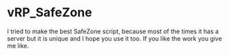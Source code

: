 # vRP_SafeZone
I tried to make the best SafeZone script, because most of the times it has a server but it is unique and I hope you use it too. If you like the work you give me like.
